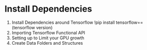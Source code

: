 # Install Dependencies
1. Install Dependencies around Tensorflow
   !pip install tensorflow==(tensorflow version)
3. Importing Tensorflow Functional API
4. Setting up to Limit your GPU growth 
5. Create Data Folders and Structures
